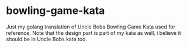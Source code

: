 # bowling-game-kata
Just my golang translation of Uncle Bobs Bowling Game Kata used for reference. Note that the design part is part of my kata as well, i believe it should be in Uncle Bobs kata too.

